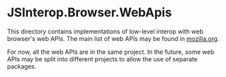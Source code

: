 JSInterop.Browser.WebApis
=========================

This directory contains implementations of low-level interop with web browser's web APIs.
The main list of web APIs may be found in [mozilla.org](https://developer.mozilla.org/en-US/docs/Web/API).

For now, all the web APIs are in the same project. In the future, some web APIs may be split into different projects to allow the use of separate packages.

